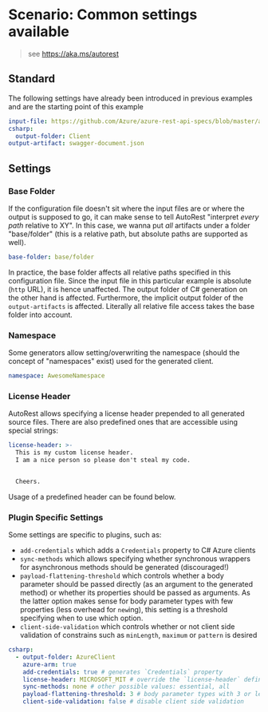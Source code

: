 # Scenario: Common settings available

> see https://aka.ms/autorest

## Standard

The following settings have already been introduced in previous examples and are the starting point of this example

``` yaml 
input-file: https://github.com/Azure/azure-rest-api-specs/blob/master/arm-storage/2015-06-15/swagger/storage.json
csharp:
  output-folder: Client
output-artifact: swagger-document.json
```

## Settings

### Base Folder

If the configuration file doesn't sit where the input files are or where the output is supposed to go, it can make sense to tell AutoRest "interpret *every path* relative to XY".
In this case, we wanna put *all* artifacts under a folder "base/folder" (this is a relative path, but absolute paths are supported as well).

``` yaml
base-folder: base/folder
```

In practice, the base folder affects all relative paths specified in this configuration file.
Since the input file in this particular example is absolute (`http` URL), it is hence unaffected.
The output folder of C# generation on the other hand is affected.
Furthermore, the implicit output folder of the `output-artifacts` is affected.
Literally all relative file access takes the base folder into account.

### Namespace

Some generators allow setting/overwriting the namespace (should the concept of "namespaces" exist) used for the generated client.

``` yaml
namespace: AwesomeNamespace
```

### License Header

AutoRest allows specifying a license header prepended to all generated source files.
There are also predefined ones that are accessible using special strings:

``` yaml
license-header: >-
  This is my custom license header.
  I am a nice person so please don't steal my code.


  Cheers.
```

Usage of a predefined header can be found below.

### Plugin Specific Settings

Some settings are specific to plugins, such as:
- `add-credentials` which adds a `Credentials` property to C# Azure clients
- `sync-methods` which allows specifying whether synchronous wrappers for asynchronous methods should be generated (discouraged!)
- `payload-flattening-threshold` which controls whether a body parameter should be passed directly (as an argument to the generated method) or whether its properties should be passed as arguments. As the latter option makes sense for body parameter types with few properties (less overhead for `new`ing), this setting is a threshold specifying when to use which option.
- `client-side-validation` which controls whether or not client side validation of constrains such as `minLength`, `maximum` or `pattern` is desired

``` yaml
csharp:
  - output-folder: AzureClient
    azure-arm: true
    add-credentials: true # generates `Credentials` property
    license-header: MICROSOFT_MIT # override the `license-header` defined at the top level. (see above)
    sync-methods: none # other possible values: essential, all
    payload-flattening-threshold: 3 # body parameter types with 3 or less properties cause method to expect those properties instead of an object 
    client-side-validation: false # disable client side validation
```